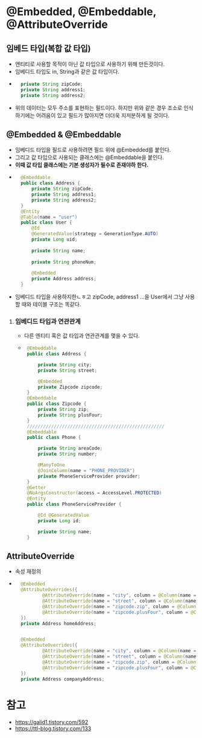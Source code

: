 # @Embedded, @Embeddable, @AttributeOverride
## 임베드 타입(복합 값 타입)
- 엔티티로 사용할 목적이 아닌 값 타입으로 사용하기 위해 만든것이다.
- 임베디드 타입도 in, String과 같은 값 타입이다.
- ``` java
    private String zipCode;
    private String address1;
    private String address2;
- 위의 데이터는 모두 주소를 표현하는 필드이다. 하지만 위와 같은 경우 조소로 인식하기에는 어려움이 있고 필드가 많아지면 더더욱 지저분하게 될 것이다.
## @Embedded & @Embeddable
- 임베디드 타입을 필드로 사용하려면 필드 위에 @Embedded를 붙인다.
- 그리고 값 타입으로 사용되는 클래스에는 @Embeddable을 붙인다.
- **이때 값 타입 클래스에는 기본 생성자가 필수로 존재야하 한다.**
- ``` java
    @Embeddable
    public class Address {
        private String zipCode;
        private String address1;
        private String address2;
    }
    @Entity
    @Table(name = "user")
    public class User {
        @Id
        @GeneratedValue(strategy = GenerationType.AUTO)
        private Long uid;
    ​
        private String name;
    ​
        private String phoneNum;
    ​
        @Embedded
        private Address address;
    }
- 임베디드 타입을 사용하지한ㄴㅎ고 zipCode, address1 ...을 User에서 그냥 사용할 때와 테이블 구조는 똑같다.
1. ### 임베디드 타입과 연관관계
   - 다른 엔티티 혹은 값 타입과 연관관계를 맺을 수 있다.
   - ``` java 
      @Embeddable
      public class Address {

          private String city;
          private String street;

          @Embedded
          private Zipcode zipcode;
      }
      @Embeddable
      public class Zipcode {
          private String zip;
          private String plusFour;
      }
      ///////////////////////////////////////////////////
      @Embeddable
      public class Phone {

          private String areaCode;
          private String number;

          @ManyToOne
          @JoinColumn(name = "PHONE_PROVIDER")
          private PhoneServiceProvider provider;
      }
      @Getter
      @NoArgsConstructor(access = AccessLevel.PROTECTED)
      @Entity
      public class PhoneServiceProvider {

          @Id @GeneratedValue
          private Long id;

          private String name;
      }
## AttributeOverride
- 속성 재정의
- ``` java
    @Embedded
    @AttributeOverrides({
            @AttributeOverride(name = "city", column = @Column(name = "HOME_CITY")),
            @AttributeOverride(name = "street", column = @Column(name = "HOME_STREET")),
            @AttributeOverride(name = "zipcode.zip", column = @Column(name = "HOME_ZIP")),
            @AttributeOverride(name = "zipcode.plusFour", column = @Column(name = "HOME_PLUS_FOUR")),
    })
    private Address homeAddress;


    @Embedded
    @AttributeOverrides({
            @AttributeOverride(name = "city", column = @Column(name = "COMPANY_CITY")),
            @AttributeOverride(name = "street", column = @Column(name = "COMPANY_STREET")),
            @AttributeOverride(name = "zipcode.zip", column = @Column(name = "COMPANY_ZIP")),
            @AttributeOverride(name = "zipcode.plusFour", column = @Column(name = "COMPANY_PLUS_FOUR")),
    })
    private Address companyAddress;

# 참고
- https://galid1.tistory.com/592
- https://ttl-blog.tistory.com/133